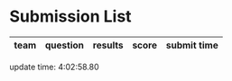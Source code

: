 # Submission List
team    | question  | results  | score | submit time
------|-----:|-----:| ----:|-----


update time:  4:02:58.80 
